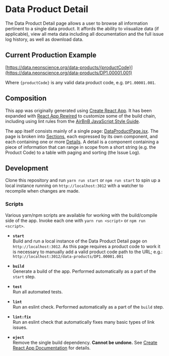 # Data Product Detail

The Data Product Detail page allows a user to browse all information pertinent to a single data
product. It affords the ability to viisualize data (if applicable), view all meta data including
all documentation and the full issue log history, as well as download data.

## Current Production Example

[https://data.neonscience.org/data-products/{productCode}](https://data.neonscience.org/data-products/DP1.00001.001)

Where `{productCode}` is any valid data product code, e.g. `DP1.00001.001`.

## Composition

This app was originally generated using [Create React App](https://create-react-app.dev/). It has been
expanded with [React App Rewired](https://github.com/timarney/react-app-rewired#readme) to customize
some of the build chain, including using lint rules from the [AirBnB JavaScript Style Guide](https://github.com/airbnb/javascript).

The app itself consists mainly of a single page: [DataProductPage.jsx](https://github.com/NEONScience/portal-react-apps/blob/master/apps/data-product-detail/src/components/DataProductPage.jsx).
The page is broken into [Sections](https://github.com/NEONScience/portal-react-apps/tree/master/apps/data-product-detail/src/components/Sections),
each expressed by its own component, and each containing one or more [Details](https://github.com/NEONScience/portal-react-apps/tree/master/apps/data-product-detail/src/components/Details).
A detail is a component containing a piece of information that can range in scope from a short string
(e.g. the Product Code) to a table with paging and sorting (the Issue Log).

## Development

Clone this repository and run `yarn run start` or `npm run start` to spin up a local instance
running on `http://localhost:3012` with a watcher to recompile when changes are made.

### Scripts

Various yarn/npm scripts are available for working with the build/compile side of the app. Invoke
each one with `yarn run <script>` or `npm run <script>`.

* **`start`**  
  Build and run a local instance of the Data Product Detail page on `http://localhost:3012`. As
  this page requires a product code to work it is necessary to manually add a valid product code
  path to the URL; e.g.: `http://localhost:3012/data-products/DP1.00001.001`

* **`build`**  
  Generate a build of the app. Performed automatically as a part of the `start` step.

* **`test`**  
  Run all automated tests.

* **`lint`**  
  Run an eslint check. Performed automatically as a part of the `build` step.

* **`lint:fix`**  
  Run an eslint check that automatically fixes many basic types of link issues.

* **`eject`**  
  Remove the single build dependency. **Cannot be undone.**
  See [Create React App Documentation](https://create-react-app.dev/docs/available-scripts/#npm-run-eject)
  for details.

